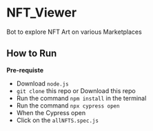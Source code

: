 # NFT_Viewer
Bot to explore NFT Art on various Marketplaces

## How to Run 

**Pre-requiste** 
- Download `node.js` 
- `git clone` this repo or Download this repo
- Run the command `npm install` in the terminal
- Run  the command `npx cypress open` 
- When the Cypress open
- Click on the `allNFTS.spec.js` 
